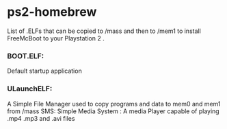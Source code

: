 # ps2-homebrew
List of .ELFs that can be copied to /mass and then to /mem1 to install FreeMcBoot to your Playstation 2 .

### BOOT.ELF:
 Default startup application

### ULaunchELF: 
A Simple File Manager used to copy programs and data to mem0 and mem1 from /mass
SMS: Simple Media System : A media Player capable of playing .mp4 .mp3 and .avi files 
